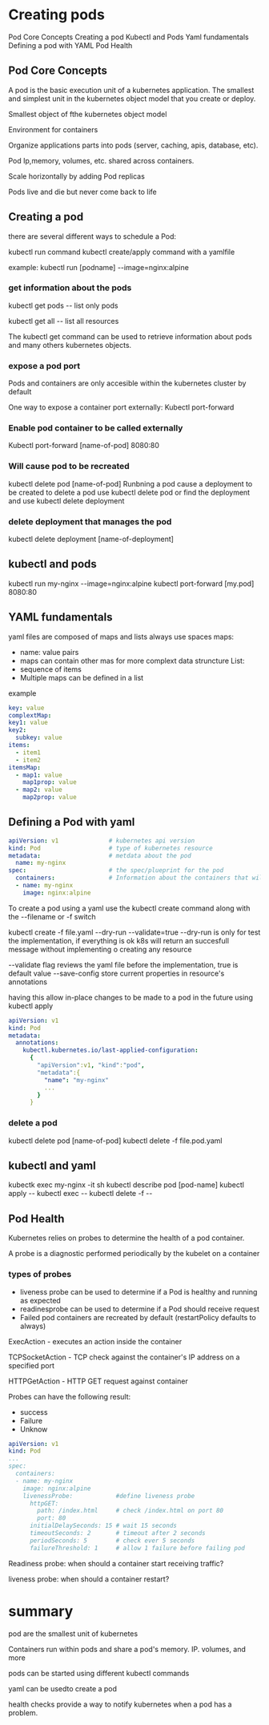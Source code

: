 # Creating pods

Pod Core Concepts
Creating a pod
Kubectl and Pods
Yaml fundamentals
Defining a pod with YAML
Pod Health

## Pod Core Concepts

A pod is the basic execution unit of a kubernetes application. The smallest and simplest unit in the kubernetes object model that you create or deploy.

Smallest object of fthe kubernetes object model

Environment for containers

Organize applications parts into pods (server, caching, apis, database, etc).

Pod Ip,memory, volumes, etc. shared across containers.

Scale horizontally by adding Pod replicas

Pods live and die but never come back to life

## Creating a pod
there are several different ways to schedule a Pod:

kubectl run command
kubectl create/apply command with a yamlfile

example:
kubectl run [podname] --image=nginx:alpine

### get information about the pods

kubectl get pods -- list only pods

kubectl get all -- list all resources

The kubectl get command can be used to retrieve information about pods and many others kubernetes objects.
### expose a pod port
Pods and containers are only accesible within the kubernetes cluster by default

One way to expose a container port externally: Kubectl port-forward

### Enable pod container to be called externally
Kubectl port-forward [name-of-pod] 8080:80

### Will cause pod to be recreated
kubectl delete pod [name-of-pod]
Runbning a pod cause a deployment to be created
to delete a pod use kubectl delete pod or find the deployment and use kubectl delete deployment

### delete deployment that manages the pod
kubectl delete deployment [name-of-deployment]

## kubectl and pods

kubectl run my-nginx --image=nginx:alpine
kubectl port-forward [my.pod] 8080:80

## YAML fundamentals
yaml files are composed of maps and lists
always use spaces
maps:
  - name: value pairs
  - maps can contain other mas for more complext data struncture
List:
  - sequence of items
  - Multiple maps can be defined in a list

example
```yaml
key: value
complextMap:
key1: value
key2:
  subkey: value
items:
  - item1
  - item2
itemsMap:
  - map1: value
    map1prop: value
  - map2: value
    map2prop: value
```
## Defining a Pod with yaml

```yaml
apiVersion: v1              # kubernetes api version
kind: Pod                   # type of kubernetes resource
metadata:                   # metdata about the pod
  name: my-nginx
spec:                       # the spec/plueprint for the pod
  containers:               # Information about the containers that will run in the Pod
  - name: my-nginx
    image: nginx:alpine
```
To create a pod using a yaml use the kubectl create command along with the --filename or -f switch

kubectl create -f file.yaml --dry-run --validate=true
--dry-run is only for test the implementation, if everything is ok k8s will return an succesfull message without implementing o creating any resource

--validate flag reviews the yaml file before the implementation, true is default value
--save-config store current properties in resource's annotations

having this allow in-place changes to be made to a pod in the future using kubectl apply
```yaml
apiVersion: v1
kind: Pod
metadata:
  annotations:
    kubectl.kubernetes.io/last-applied-configuration:
      {
        "apiVersion":v1, "kind":"pod",
        "metadata":{
          "name": "my-nginx"
          ...
        }
      }
```
### delete a pod
kubectl delete pod [name-of-pod]
kubectl delete -f file.pod.yaml

## kubectl and yaml

kubectk exec my-nginx  -it sh
kubectl describe pod [pod-name]
kubectl apply --
kubectl exec --
kubectl delete -f --
## Pod Health

Kubernetes relies on probes to determine the health of a pod container.

A probe is a diagnostic performed periodically by the kubelet on a container

### types of probes
  - liveness probe
    can be used to determine if a Pod is healthy and running as expected
  - readinesprobe
    can be used to determine if a Pod should receive request
  - Failed pod containers are recreated by default (restartPolicy defaults to always)

ExecAction - executes an action inside the container

TCPSocketAction - TCP check against the container's IP address on a specified port

HTTPGetAction - HTTP GET request against container

Probes can have the following result:
- success
- Failure
- Unknow

```yaml
apiVersion: v1
kind: Pod
...
spec:
  containers:
  - name: my-nginx
    image: nginx:alpine
    livenessProbe:            #define liveness probe
      httpGET:
        path: /index.html     # check /index.html on port 80
        port: 80
      initialDelaySeconds: 15 # wait 15 seconds
      timeoutSeconds: 2       # timeout after 2 seconds
      periodSeconds: 5        # check ever 5 seconds
      failureThreshold: 1     # allow 1 failure before failing pod
```

Readiness probe:
when should a container start receiving traffic?

liveness probe:
when should a container restart?

# summary
pod are the smallest unit of kubernetes

Containers run within pods and share a pod's memory. IP. volumes, and more

pods can be started using different kubectl commands

yaml can be usedto create a pod

health checks provide a way to notify kubernetes when a pod has a problem.


